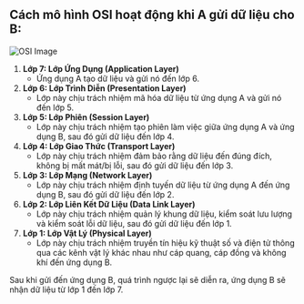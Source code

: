 ## Cách mô hình OSI hoạt động khi A gửi dữ liệu cho B:

![OSI Image](https://khs247.com/wp-content/uploads/2019/08/M%C3%B4-h%C3%ACnh-OSI-7-t%E1%BA%A7ng.jpg)

1. **Lớp 7: Lớp Ứng Dụng (Application Layer)**
   - Ứng dụng A tạo dữ liệu và gửi nó đến lớp 6.
2. **Lớp 6: Lớp Trình Diễn (Presentation Layer)**
   - Lớp này chịu trách nhiệm mã hóa dữ liệu từ ứng dụng A và gửi nó đến lớp 5.
3. **Lớp 5: Lớp Phiên (Session Layer)**
   - Lớp này chịu trách nhiệm tạo phiên làm việc giữa ứng dụng A và ứng dụng B, sau đó gửi dữ liệu đến lớp 4.
4. **Lớp 4: Lớp Giao Thức (Transport Layer)**
   - Lớp này chịu trách nhiệm đảm bảo rằng dữ liệu đến đúng đích, không bị mất mát/bị lỗi, sau đó gửi dữ liệu đến lớp 3.
5. **Lớp 3: Lớp Mạng (Network Layer)**
   - Lớp này chịu trách nhiệm định tuyến dữ liệu từ ứng dụng A đến ứng dụng B, sau đó gửi dữ liệu đến lớp 2.
6. **Lớp 2: Lớp Liên Kết Dữ Liệu (Data Link Layer)**
   - Lớp này chịu trách nhiệm quản lý khung dữ liệu, kiểm soát lưu lượng và kiểm soát lỗi dữ liệu, sau đó gửi dữ liệu đến lớp 1.
7. **Lớp 1: Lớp Vật Lý (Physical Layer)**
   - Lớp này chịu trách nhiệm truyền tín hiệu kỹ thuật số và điện tử thông qua các kênh vật lý khác nhau như cáp quang, cáp đồng và không khí đến ứng dụng B.

Sau khi gửi đến ứng dụng B, quá trình ngược lại sẽ diễn ra, ứng dụng B sẽ nhận dữ liệu từ lớp 1 đến lớp 7.
